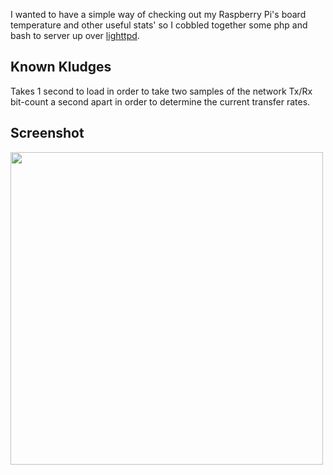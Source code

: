 I wanted to have a simple way of checking out my Raspberry Pi's board temperature and other useful stats' so I cobbled together some php and bash to server up over [lighttpd](https://www.lighttpd.net/). 

Known Kludges
-------------
Takes 1 second to load in order to take two samples of the network Tx/Rx bit-count a second apart in order to determine the current transfer rates. 
 
Screenshot
----------
<img src="https://raw.githubusercontent.com/ColinWaddell/RPi-Board-Info/screenshots/img/screenshot.png?raw=true" align="left" width="500" >
